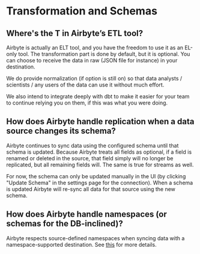 # Transformation and Schemas

## **Where's the T in Airbyte’s ETL tool?**

Airbyte is actually an ELT tool, and you have the freedom to use it as an EL-only tool. The transformation part is done by default, but it is optional. You can choose to receive the data in raw \(JSON file for instance\) in your destination.

We do provide normalization \(if option is still on\) so that data analysts / scientists / any users of the data can use it without much effort.

We also intend to integrate deeply with dbt to make it easier for your team to continue relying you on them, if this was what you were doing.

## **How does Airbyte handle replication when a data source changes its schema?**

Airbyte continues to sync data using the configured schema until that schema is updated. Because Airbyte treats all fields as optional, if a field is renamed or deleted in the source, that field simply will no longer be replicated, but all remaining fields will. The same is true for streams as well.

For now, the schema can only be updated manually in the UI \(by clicking "Update Schema" in the settings page for the connection\). When a schema is updated Airbyte will re-sync all data for that source using the new schema.

## **How does Airbyte handle namespaces \(or schemas for the DB-inclined\)?**

Airbyte respects source-defined namespaces when syncing data with a namespace-supported destination. See [this](../../understanding-airbyte/namespaces.md) for more details.

